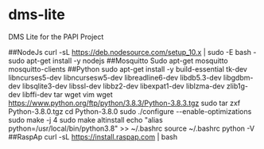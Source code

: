 # dms-lite
DMS Lite for the PAPI Project 


##NodeJs
curl -sL https://deb.nodesource.com/setup_10.x | sudo -E bash -
sudo apt-get install -y nodejs
##Mosquitto
Sudo apt-get mosquitto mosquitto-clients
##Python
sudo apt-get install -y build-essential tk-dev libncurses5-dev libncursesw5-dev libreadline6-dev libdb5.3-dev libgdbm-dev libsqlite3-dev libssl-dev libbz2-dev libexpat1-dev liblzma-dev zlib1g-dev libffi-dev tar wget vim
wget https://www.python.org/ftp/python/3.8.3/Python-3.8.3.tgz
sudo tar zxf Python-3.8.0.tgz
cd Python-3.8.0
sudo ./configure --enable-optimizations
sudo make -j 4
sudo make altinstall
echo "alias python=/usr/local/bin/python3.8" >> ~/.bashrc
source ~/.bashrc
python -V
##RaspAp
curl -sL https://install.raspap.com | bash
